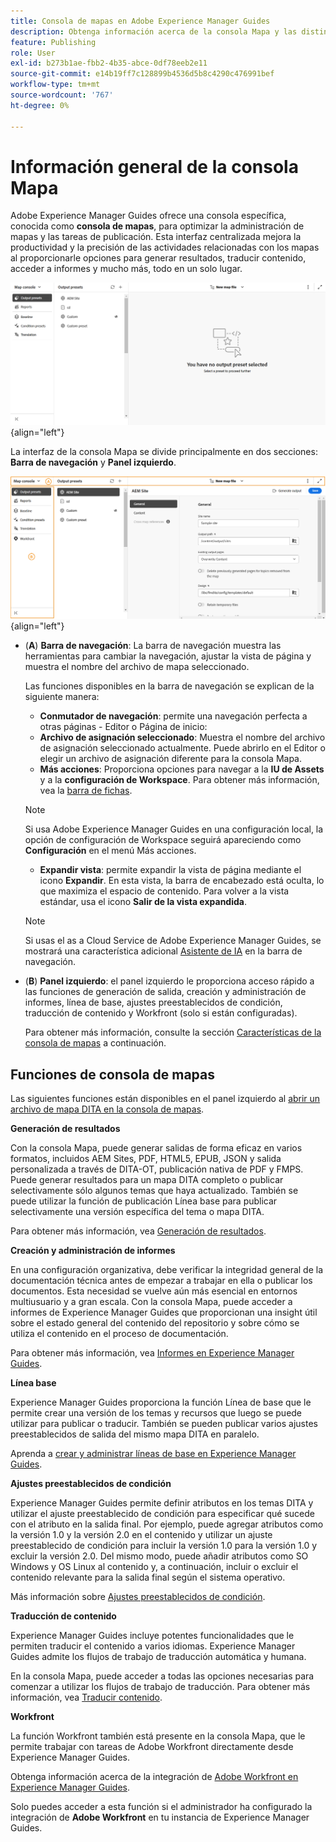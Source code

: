 ```yaml
---
title: Consola de mapas en Adobe Experience Manager Guides
description: Obtenga información acerca de la consola Mapa y las distintas funciones disponibles que le permiten publicar y administrar mapas en Adobe Experience Manager Guides.
feature: Publishing
role: User
exl-id: b273b1ae-fbb2-4b35-abce-0df78eeb2e11
source-git-commit: e14b19ff7c128899b4536d5b8c4290c476991bef
workflow-type: tm+mt
source-wordcount: '767'
ht-degree: 0%

---
```


# Información general de la consola Mapa

Adobe Experience Manager Guides ofrece una consola específica, conocida como **consola de mapas**, para optimizar la administración de mapas y las tareas de publicación. Esta interfaz centralizada mejora la productividad y la precisión de las actividades relacionadas con los mapas al proporcionarle opciones para generar resultados, traducir contenido, acceder a informes y mucho más, todo en un solo lugar.

![ficha de opciones de propiedades de archivo](./images/map-console-screen.png){align="left"}

La interfaz de la consola Mapa se divide principalmente en dos secciones: **Barra de navegación** y **Panel izquierdo**.

![Nuevo](images/map-console-sections.png){align="left"}

- (**A**) **Barra de navegación**: La barra de navegación muestra las herramientas para cambiar la navegación, ajustar la vista de página y muestra el nombre del archivo de mapa seleccionado.

  Las funciones disponibles en la barra de navegación se explican de la siguiente manera:

   - **Conmutador de navegación**: permite una navegación perfecta a otras páginas - Editor o Página de inicio:
   - **Archivo de asignación seleccionado**: Muestra el nombre del archivo de asignación seleccionado actualmente. Puede abrirlo en el Editor o elegir un archivo de asignación diferente para la consola Mapa.
   - **Más acciones**: Proporciona opciones para navegar a la **IU de Assets** y a la **configuración de Workspace**. Para obtener más información, vea la [barra de fichas](./web-editor-tab-bar.md).

  >[!NOTE]
  >
  > Si usa Adobe Experience Manager Guides en una configuración local, la opción de configuración de Workspace seguirá apareciendo como **Configuración** en el menú Más acciones.

   - **Expandir vista**: permite expandir la vista de página mediante el icono **Expandir**. En esta vista, la barra de encabezado está oculta, lo que maximiza el espacio de contenido. Para volver a la vista estándar, usa el icono **Salir de la vista expandida**.

  >[!NOTE]
  >
  > Si usas el as a Cloud Service de Adobe Experience Manager Guides, se mostrará una característica adicional [Asistente de IA](./ai-assistant.md) en la barra de navegación.

- (**B**) **Panel izquierdo**: el panel izquierdo le proporciona acceso rápido a las funciones de generación de salida, creación y administración de informes, línea de base, ajustes preestablecidos de condición, traducción de contenido y Workfront (solo si están configuradas).

  Para obtener más información, consulte la sección [Características de la consola de mapas](#map-console-features) a continuación.

## Funciones de consola de mapas

Las siguientes funciones están disponibles en el panel izquierdo al [abrir un archivo de mapa DITA en la consola de mapas](./open-files-map-console.md).

**Generación de resultados**

Con la consola Mapa, puede generar salidas de forma eficaz en varios formatos, incluidos AEM Sites, PDF, HTML5, EPUB, JSON y salida personalizada a través de DITA-OT, publicación nativa de PDF y FMPS. Puede generar resultados para un mapa DITA completo o publicar selectivamente sólo algunos temas que haya actualizado. También se puede utilizar la función de publicación Línea base para publicar selectivamente una versión específica del tema o mapa DITA.

Para obtener más información, vea [Generación de resultados](./generate-output.md).

**Creación y administración de informes**

En una configuración organizativa, debe verificar la integridad general de la documentación técnica antes de empezar a trabajar en ella o publicar los documentos. Esta necesidad se vuelve aún más esencial en entornos multiusuario y a gran escala. Con la consola Mapa, puede acceder a informes de Experience Manager Guides que proporcionan una insight útil sobre el estado general del contenido del repositorio y sobre cómo se utiliza el contenido en el proceso de documentación.

Para obtener más información, vea [Informes en Experience Manager Guides](./reports-intro.md).

**Línea base**

Experience Manager Guides proporciona la función Línea de base que le permite crear una versión de los temas y recursos que luego se puede utilizar para publicar o traducir. También se pueden publicar varios ajustes preestablecidos de salida del mismo mapa DITA en paralelo.

Aprenda a [crear y administrar líneas de base en Experience Manager Guides](./web-editor-baseline.md).

**Ajustes preestablecidos de condición**

Experience Manager Guides permite definir atributos en los temas DITA y utilizar el ajuste preestablecido de condición para especificar qué sucede con el atributo en la salida final. Por ejemplo, puede agregar atributos como la versión 1.0 y la versión 2.0 en el contenido y utilizar un ajuste preestablecido de condición para incluir la versión 1.0 para la versión 1.0 y excluir la versión 2.0. Del mismo modo, puede añadir atributos como SO Windows y OS Linux al contenido y, a continuación, incluir o excluir el contenido relevante para la salida final según el sistema operativo.

Más información sobre [Ajustes preestablecidos de condición](./generate-output-use-condition-presets.md).

**Traducción de contenido**

Experience Manager Guides incluye potentes funcionalidades que le permiten traducir el contenido a varios idiomas. Experience Manager Guides admite los flujos de trabajo de traducción automática y humana.

En la consola Mapa, puede acceder a todas las opciones necesarias para comenzar a utilizar los flujos de trabajo de traducción. Para obtener más información, vea [Traducir contenido](./translation.md).


**Workfront**

La función Workfront también está presente en la consola Mapa, que le permite trabajar con tareas de Adobe Workfront directamente desde Experience Manager Guides.

Obtenga información acerca de la integración de [Adobe Workfront en Experience Manager Guides](./workfront-integration.md).

Solo puedes acceder a esta función si el administrador ha configurado la integración de **Adobe Workfront** en tu instancia de Experience Manager Guides.
